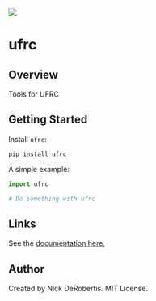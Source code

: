 [![](https://codecov.io/gh/nickderobertis/ufrc/branch/master/graph/badge.svg)](https://codecov.io/gh/nickderobertis/ufrc)

#  ufrc

## Overview

Tools for UFRC

## Getting Started

Install `ufrc`:

```
pip install ufrc
```

A simple example:

```python
import ufrc

# Do something with ufrc
```

## Links

See the
[documentation here.](
https://nickderobertis.github.io/ufrc/
)

## Author

Created by Nick DeRobertis. MIT License.
